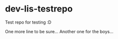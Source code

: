 # dev-lis-testrepo
Test repo for testing :D

One more line to be sure...
Another one for the boys...
